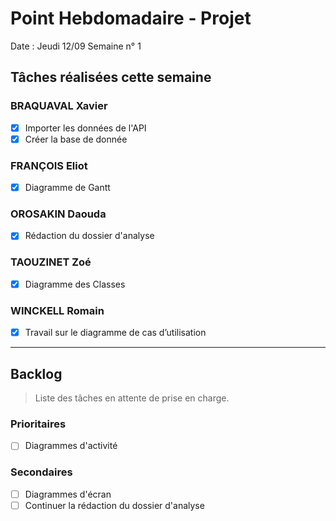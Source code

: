 # Point Hebdomadaire - Projet

Date : Jeudi 12/09
Semaine n° 1

## Tâches réalisées cette semaine

### BRAQUAVAL Xavier

- [x] Importer les données de l'API
- [x] Créer la base de donnée

### FRANÇOIS Eliot

- [x] Diagramme de Gantt

### OROSAKIN Daouda

- [x] Rédaction du dossier d'analyse

### TAOUZINET Zoé

- [x] Diagramme des Classes

### WINCKELL Romain

- [x] Travail sur le diagramme de cas d’utilisation


---

## Backlog

> Liste des tâches en attente de prise en charge.

### Prioritaires

- [ ] Diagrammes d'activité

### Secondaires

- [ ] Diagrammes d'écran
- [ ] Continuer la rédaction du dossier d'analyse
